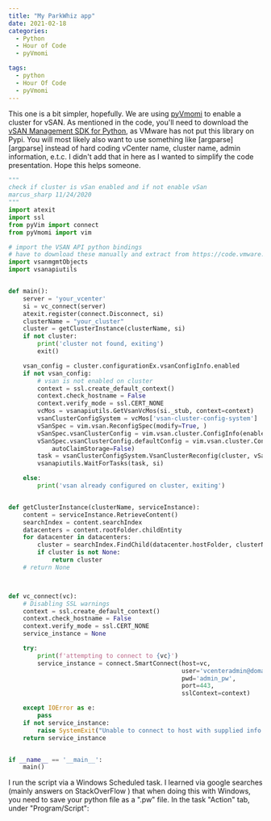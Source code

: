 ```yaml
---
title: "My ParkWhiz app"
date: 2021-02-18
categories:
  - Python
  - Hour of Code
  - pyVmomi

tags:
  - python
  - Hour Of Code
  - pyVmomi
---
```


This one is a bit simpler, hopefully.  We are using [pyVmomi][pyvmomi] to enable a cluster for vSAN.  As mentioned in 
the code, you'll need to download the [vSAN Management SDK for Python][vSAN], as VMware has not put this library on Pypi.
You will most likely also want to use something like [argparse][argparse] instead of hard coding vCenter name, cluster name,
admin information, e.t.c.  I didn't add that in here as I wanted to simplify the code presentation.  Hope this helps someone.



```python
"""
check if cluster is vSan enabled and if not enable vSan
marcus_sharp 11/24/2020
"""
import atexit
import ssl
from pyVim import connect
from pyVmomi import vim

# import the VSAN API python bindings
# have to download these manually and extract from https://code.vmware.com/web/sdk/7.0%20U1/vsan-python
import vsanmgmtObjects
import vsanapiutils


def main():
    server = 'your_vcenter'
    si = vc_connect(server)
    atexit.register(connect.Disconnect, si)
    clusterName = "your_cluster"
    cluster = getClusterInstance(clusterName, si)
    if not cluster:
        print('cluster not found, exiting')
        exit()

    vsan_config = cluster.configurationEx.vsanConfigInfo.enabled
    if not vsan_config:
        # vsan is not enabled on cluster
        context = ssl.create_default_context()
        context.check_hostname = False
        context.verify_mode = ssl.CERT_NONE
        vcMos = vsanapiutils.GetVsanVcMos(si._stub, context=context)
        vsanClusterConfigSystem = vcMos['vsan-cluster-config-system']
        vSanSpec = vim.vsan.ReconfigSpec(modify=True, )
        vSanSpec.vsanClusterConfig = vim.vsan.cluster.ConfigInfo(enabled=True)
        vSanSpec.vsanClusterConfig.defaultConfig = vim.vsan.cluster.ConfigInfo.HostDefaultInfo(
            autoClaimStorage=False)
        task = vsanClusterConfigSystem.VsanClusterReconfig(cluster, vSanSpec)
        vsanapiutils.WaitForTasks(task, si)

    else:
        print('vsan already configured on cluster, exiting')


def getClusterInstance(clusterName, serviceInstance):
    content = serviceInstance.RetrieveContent()
    searchIndex = content.searchIndex
    datacenters = content.rootFolder.childEntity
    for datacenter in datacenters:
        cluster = searchIndex.FindChild(datacenter.hostFolder, clusterName)
        if cluster is not None:
            return cluster
    # return None



def vc_connect(vc):
    # Disabling SSL warnings
    context = ssl.create_default_context()
    context.check_hostname = False
    context.verify_mode = ssl.CERT_NONE
    service_instance = None

    try:
        print(f'attempting to connect to {vc}')
        service_instance = connect.SmartConnect(host=vc,
                                                user='vcenteradmin@domain.com',
                                                pwd='admin_pw',
                                                port=443,
                                                sslContext=context)

    except IOError as e:
        pass
    if not service_instance:
        raise SystemExit("Unable to connect to host with supplied info.")
    return service_instance


if __name__ == '__main__':
    main()

```





I run the script via a Windows Scheduled task.  I learned via google searches (mainly answers on StackOverFlow ) that when doing this with Windows, you need to save your python file as a ".pw" file. In the task "Action" tab, under "Program/Script":


[pyVmomi]:https://github.com/vmware/pyvmomi
[vSAN]:https://code.vmware.com/web/sdk/7.0%20U1/vsan-python



